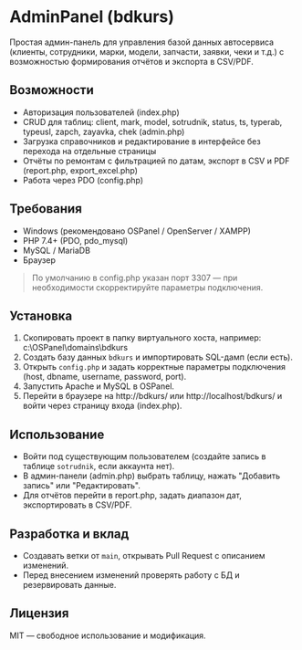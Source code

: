 
# AdminPanel (bdkurs)

Простая админ-панель для управления базой данных автосервиса (клиенты, сотрудники, марки, модели, запчасти, заявки, чеки и т.д.) с возможностью формирования отчётов и экспорта в CSV/PDF.

## Возможности
- Авторизация пользователей (index.php)
- CRUD для таблиц: client, mark, model, sotrudnik, status, ts, typerab, typeusl, zapch, zayavka, chek (admin.php)
- Загрузка справочников и редактирование в интерфейсе без перехода на отдельные страницы
- Отчёты по ремонтам с фильтрацией по датам, экспорт в CSV и PDF (report.php, export_excel.php)
- Работа через PDO (config.php)

## Требования
- Windows (рекомендовано OSPanel / OpenServer / XAMPP)
- PHP 7.4+ (PDO, pdo_mysql)
- MySQL / MariaDB
- Браузер

> По умолчанию в config.php указан порт 3307 — при необходимости скорректируйте параметры подключения.

## Установка
1. Скопировать проект в папку виртуального хоста, например:
   c:\OSPanel\domains\bdkurs
2. Создать базу данных `bdkurs` и импортировать SQL-дамп (если есть).
3. Открыть `config.php` и задать корректные параметры подключения (host, dbname, username, password, port).
4. Запустить Apache и MySQL в OSPanel.
5. Перейти в браузере на http://bdkurs/ или http://localhost/bdkurs/ и войти через страницу входа (index.php).

## Использование
- Войти под существующим пользователем (создайте запись в таблице `sotrudnik`, если аккаунта нет).
- В админ-панели (admin.php) выбрать таблицу, нажать "Добавить запись" или "Редактировать".
- Для отчётов перейти в report.php, задать диапазон дат, экспортировать в CSV/PDF.



## Разработка и вклад
- Создавать ветки от `main`, открывать Pull Request с описанием изменений.
- Перед внесением изменений проверять работу с БД и резервировать данные.

## Лицензия
MIT — свободное использование и модификация.





